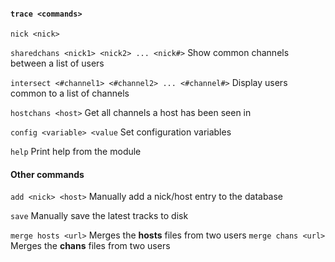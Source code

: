 #### `trace <commands>`

`nick <nick>`

`sharedchans <nick1> <nick2> ... <nick#>` Show common channels between a list of users

`intersect <#channel1> <#channel2> ... <#channel#>` Display users common to a list of channels

`hostchans <host>` Get all channels a host has been seen in

`config <variable> <value` Set configuration variables

`help` Print help from the module

#### Other commands

`add <nick> <host>` Manually add a nick/host entry to the database

`save` Manually save the latest tracks to disk

`merge hosts <url>` Merges the **hosts** files from two users
`merge chans <url>` Merges the **chans** files from two users
